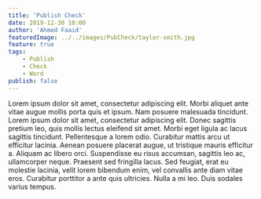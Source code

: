 ```yaml
---
title: 'Publish Check'
date: 2019-12-30 10:00
author: 'Ahmed Faaid'
featuredImage: ../../images/PubCheck/taylor-smith.jpg
feature: true
tags:
    - Publish
    - Check
    - Word
publish: false
---
```


Lorem ipsum dolor sit amet, consectetur adipiscing elit. Morbi aliquet ante vitae augue mollis porta quis et ipsum. Nam posuere malesuada tincidunt. Lorem ipsum dolor sit amet, consectetur adipiscing elit. Donec sagittis pretium leo, quis mollis lectus eleifend sit amet. Morbi eget ligula ac lacus sagittis tincidunt. Pellentesque a lorem odio. Curabitur mattis arcu ut efficitur lacinia. Aenean posuere placerat augue, ut tristique mauris efficitur a. Aliquam ac libero orci. Suspendisse eu risus accumsan, sagittis leo ac, ullamcorper neque. Praesent sed fringilla lacus. Sed feugiat, erat eu molestie lacinia, velit lorem bibendum enim, vel convallis ante diam vitae eros. Curabitur porttitor a ante quis ultricies. Nulla a mi leo. Duis sodales varius tempus.